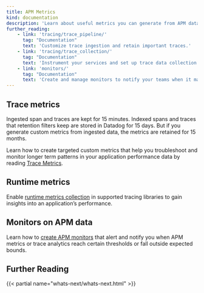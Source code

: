 ```yaml
---
title: APM Metrics
kind: documentation
description: 'Learn about useful metrics you can generate from APM data.'
further_reading:
    - link: 'tracing/trace_pipeline/'
      tag: "Documentation"
      text: 'Customize trace ingestion and retain important traces.'
    - link: 'tracing/trace_collection/'
      tag: "Documentation"
      text: 'Instrument your services and set up trace data collection in the Agent'
    - link: 'monitors/'
      tag: "Documentation"
      text: 'Create and manage monitors to notify your teams when it matters.'
---
```


## Trace metrics

Ingested span and traces are kept for 15 minutes. Indexed spans and traces that retention filters keep are stored in Datadog for 15 days. But if you generate custom metrics from ingested data, the metrics are retained for 15 months. 

Learn how to create targeted custom metrics that help you troubleshoot and monitor longer term patterns in your application performance data by reading [Trace Metrics][1].

## Runtime metrics

Enable [runtime metrics collection][2] in supported tracing libraries to gain insights into an application’s performance.

## Monitors on APM data

Learn how to [create APM monitors][3] that alert and notify you when APM metrics or trace analytics reach certain thresholds or fall outside expected bounds.



## Further Reading

{{< partial name="whats-next/whats-next.html" >}}

[1]: /tracing/metrics/trace_metrics/
[2]: /tracing/metrics/runtime_metrics/
[3]: /monitors/create/types/apm/
